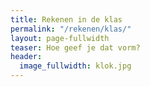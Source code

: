 ```yaml
---
title: Rekenen in de klas
permalink: "/rekenen/klas/"
layout: page-fullwidth
teaser: Hoe geef je dat vorm?
header:
  image_fullwidth: klok.jpg
---
```

